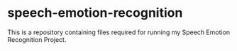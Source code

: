 # speech-emotion-recognition

This is a repository containing files required for running my Speech Emotion Recognition Project.
